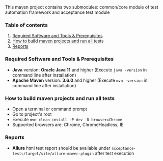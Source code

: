 This maven project contains two submodules: common/core module of test automation framework and acceptance test module

### Table of contents
1. [Required Software and Tools & Prerequisites](#required-software-and-tools)
2. [How to build maven projects and run all tests](#how-to-run-acceptance-tests)
3. [Reports](#reports)

<a name="required-software-and-tools"></a>
### Required Software and Tools & Prerequisites

* **Java** version: **Oracle Java 11** and higher (Execute `java -version` in command line after installation)
* **Apache Maven** version: **3.6.0** and higher (Execute `mvn -version` in command line after installation)

 <a name="how-to-run-acceptance-tests"></a>
### How to build maven projects and run all tests 

* Open a terminal or command prompt
* Go to project's root
* Execute `mvn clean install -P dev -D browser=Chrome`
* Supported browsers are: Chrome, ChromeHeadless, IE

<a name="reports"></a>
### Reports  

* **Allure** html test report should be available under `acceptance-tests/target/site/allure-maven-plugin` after test execution

